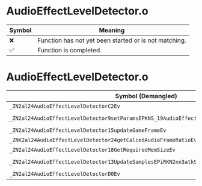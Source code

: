 # AudioEffectLevelDetector.o
| Symbol | Meaning 
| ------------- | ------------- 
| :x: | Function has not yet been started or is not matching. 
| :white_check_mark: | Function is completed. 


# AudioEffectLevelDetector.o
| Symbol (Demangled) | Symbol (Mangled) | Decompiled? |
| ------------- |  ------------- | ------------- |
| `_ZN2al24AudioEffectLevelDetectorC2Ev` | `al::AudioEffectLevelDetector::AudioEffectLevelDetector(void)` | :white_check_mark: |
| `_ZN2al24AudioEffectLevelDetector9setParamsEPKNS_19AudioEffectProcInfoE` | `al::AudioEffectLevelDetector::setParams(al::AudioEffectProcInfo const*)` | :white_check_mark: |
| `_ZN2al24AudioEffectLevelDetector15updateGameFrameEv` | `al::AudioEffectLevelDetector::updateGameFrame(void)` | :white_check_mark: |
| `_ZNK2al24AudioEffectLevelDetector24getCalcedAudioFrameRatioEv` | `al::AudioEffectLevelDetector::getCalcedAudioFrameRatio(void)const` | :white_check_mark: |
| `_ZN2al24AudioEffectLevelDetector18GetRequiredMemSizeEv` | `al::AudioEffectLevelDetector::GetRequiredMemSize(void)` | :white_check_mark: |
| `_ZN2al24AudioEffectLevelDetector13UpdateSamplesEPiRKN2nn3atk9EffectAux16UpdateSamplesArgE` | `al::AudioEffectLevelDetector::UpdateSamples(int *,nn::atk::EffectAux::UpdateSamplesArg const&)` | :white_check_mark: |
| `_ZN2al24AudioEffectLevelDetectorD0Ev` | `al::AudioEffectLevelDetector::~AudioEffectLevelDetector()` | :white_check_mark: |
